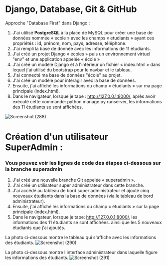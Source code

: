 # Django, Database, Git & GitHub
Approche "Database First" dans Django :
1.	J'ai utilisé **PostgreSQL** à la place de MySQL pour créer une base de données nommée « ecole » avec les champs « etudiants » ayant ces propriétés : id, prénom, nom, pays, adresse, téléphone.
2.	J'ai rempli la base de donnée avec les informations de 11 étudiants.
3.	J'ai créé un projet Django « écoles » puis un environnement virtuel "env" et une application appelée « école » 
4.	J'ai créé un modèle Django et à l'intérieur un fichier « index.html » dans lequel j'ai utilisé du bootstrap pour le navbar et le tableau.
5.	J'ai connecté ma base de données "école" au projet.
6.	J'ai créé un modèle pour interagir avec la base de données.
7.	Ensuite, j'ai affiché les informations du champ « étudiants » sur ma page principale (index.html).
8.	Dans le navigateur, lorsque je tape : http://127.0.0.1:8000/, après avoir exécuté cette commande: python manage.py runserver, les informations des 11 étudiants se sont affichées.

![Screenshot (288)](https://github.com/stherlove03/Devoir-2/assets/89224789/ae08b668-ab59-452b-bceb-e3652619352d)

# Création d'un utilisateur SuperAdmin :
### Vous pouvez voir les lignes de code des étapes ci-dessous sur la branche superadmin
1.	J'ai créé une nouvelle branche Git appelée « superadmin ».
2.	J'ai créé un utilisateur super administrateur dans cette branche.
3.	J'ai accédé au tableau de bord super administrateur et ajouté cinq nouveaux étudiants dans la base de données (via le tableau de bord administrateur).
4.	Ensuite, j'ai affiché les informations du champ « étudiants » sur la page principale (index.html).
5.	Dans le navigateur, lorsque je tape: http://127.0.0.1:8000/, les informations des 11 étudiants se sont affichées. ainsi que les 5 nouveaux étudiants que j'ai ajoutés.

  
La photo ci-dessous montre le tableau qui s'affiche avec les informations des étudiants.
![Screenshot (290)](https://github.com/stherlove03/Devoir-2/assets/89224789/5eb5a6e0-a91b-440a-ba7f-cf91ce35019a)

La photo ci-dessous montre l'interface administrateur dans laquelle figure les informations des étudiants.
![Screenshot (291)](https://github.com/stherlove03/Devoir-2/assets/89224789/3931df0a-99ab-4d22-925d-ae8582a7c362)


